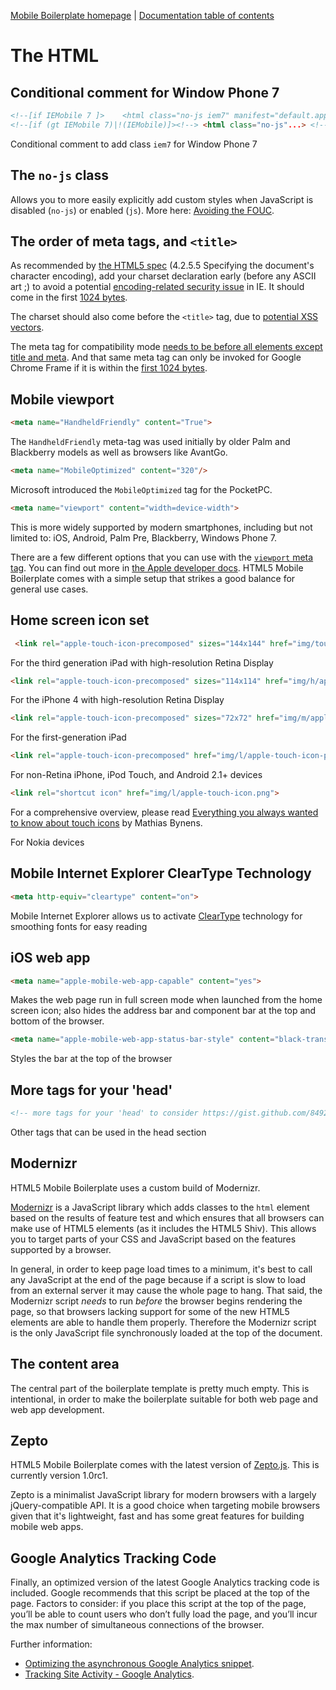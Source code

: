 [Mobile Boilerplate homepage](http://mobileboilerplate.com/) | [Documentation
table of contents](README.md)

# The HTML

## Conditional comment for Window Phone 7

```html
<!--[if IEMobile 7 ]>    <html class="no-js iem7" manifest="default.appcache?v=1"...> <![endif]-->
<!--[if (gt IEMobile 7)|!(IEMobile)]><!--> <html class="no-js"...> <!--<![endif]-->
```

Conditional comment to add class `iem7` for Window Phone 7


## The `no-js` class

Allows you to more easily explicitly add custom styles when JavaScript is
disabled (`no-js`) or enabled (`js`). More here: [Avoiding the
FOUC](http://paulirish.com/2009/avoiding-the-fouc-v3/).


## The order of meta tags, and `<title>`

As recommended by [the HTML5
spec](http://www.whatwg.org/specs/web-apps/current-work/complete/semantics.html#charset)
(4.2.5.5 Specifying the document's character encoding), add your charset
declaration early (before any ASCII art ;) to avoid a potential
[encoding-related security
issue](http://code.google.com/p/doctype/wiki/ArticleUtf7) in IE. It should come
in the first [1024
bytes](http://www.whatwg.org/specs/web-apps/current-work/multipage/semantics.html#charset).

The charset should also come before the `<title>` tag, due to [potential XSS
vectors](http://code.google.com/p/doctype-mirror/wiki/ArticleUtf7).

The meta tag for compatibility mode [needs to be before all elements except
title and meta](http://h5bp.com/f "Defining Document Compatibility - MSDN").
And that same meta tag can only be invoked for Google Chrome Frame if it is
within the [first 1024
bytes](http://code.google.com/p/chromium/issues/detail?id=23003).

## Mobile viewport

```html
<meta name="HandheldFriendly" content="True">
```

The `HandheldFriendly` meta-tag was used initially by older Palm and Blackberry models as well as browsers like AvantGo.

```html
<meta name="MobileOptimized" content="320"/>
```

Microsoft introduced the `MobileOptimized` tag for the PocketPC.

```html
<meta name="viewport" content="width=device-width">
```

This is more widely supported by modern smartphones, including but not limited to: iOS, Android, Palm Pre, Blackberry, Windows Phone 7.

There are a few different options that you can use with the [`viewport` meta
tag](https://docs.google.com/present/view?id=dkx3qtm_22dxsrgcf4 "Viewport and
Media Queries - The Complete Idiot's Guide"). You can find out more in [the
Apple developer docs](http://j.mp/mobileviewport). HTML5 Mobile Boilerplate comes with
a simple setup that strikes a good balance for general use cases.

## Home screen icon set

```html
 <link rel="apple-touch-icon-precomposed" sizes="144x144" href="img/touch/apple-touch-icon-144x144-precomposed.png">
```

For the third generation iPad with high-resolution Retina Display

```html
<link rel="apple-touch-icon-precomposed" sizes="114x114" href="img/h/apple-touch-icon.png">
```

For the iPhone 4 with high-resolution Retina Display

```html
<link rel="apple-touch-icon-precomposed" sizes="72x72" href="img/m/apple-touch-icon.png">
```

For the first-generation iPad

```html
<link rel="apple-touch-icon-precomposed" href="img/l/apple-touch-icon-precomposed.png">
```

For non-Retina iPhone, iPod Touch, and Android 2.1+ devices

```html
<link rel="shortcut icon" href="img/l/apple-touch-icon.png">
```

For a comprehensive overview, please read [Everything you always wanted to know about touch icons](http://mathiasbynens.be/notes/touch-icons) by Mathias Bynens.

For Nokia devices

## Mobile Internet Explorer ClearType Technology

```html
<meta http-equiv="cleartype" content="on">
```

Mobile Internet Explorer allows us to activate [ClearType](http://www.microsoft.com/typography/whatiscleartype.mspx) technology for smoothing fonts for easy reading

## iOS web app

```html
<meta name="apple-mobile-web-app-capable" content="yes">
```

Makes the web page run in full screen mode when launched from the home screen icon; also hides the address bar and component bar at the top and bottom of the browser.

```html
<meta name="apple-mobile-web-app-status-bar-style" content="black-translucent">
```

Styles the bar at the top of the browser

## More tags for your 'head'

```html
<!-- more tags for your 'head' to consider https://gist.github.com/849231 -->
```

Other tags that can be used in the head section

## Modernizr

HTML5 Mobile Boilerplate uses a custom build of Modernizr.

[Modernizr](http://modernizr.com) is a JavaScript library which adds classes to
the `html` element based on the results of feature test and which ensures that
all browsers can make use of HTML5 elements (as it includes the HTML5 Shiv).
This allows you to target parts of your CSS and JavaScript based on the
features supported by a browser.

In general, in order to keep page load times to a minimum, it's best to call
any JavaScript at the end of the page because if a script is slow to load
from an external server it may cause the whole page to hang. That said, the
Modernizr script *needs* to run *before* the browser begins rendering the page,
so that browsers lacking support for some of the new HTML5 elements are able to
handle them properly. Therefore the Modernizr script is the only JavaScript
file synchronously loaded at the top of the document.


## The content area

The central part of the boilerplate template is pretty much empty. This is
intentional, in order to make the boilerplate suitable for both web page and
web app development.

## Zepto

HTML5 Mobile Boilerplate comes with the latest version of [Zepto.js](http://zeptojs.com). This is currently version 1.0rc1.

Zepto is a minimalist JavaScript library for modern browsers with a largely jQuery-compatible API. It is a good choice when targeting mobile browsers given that it's lightweight, fast and has some great features for building mobile web apps.

## Google Analytics Tracking Code

Finally, an optimized version of the latest Google Analytics tracking code is
included. Google recommends that this script be placed at the top of the page.
Factors to consider: if you place this script at the top of the page, you’ll be
able to count users who don’t fully load the page, and you’ll incur the max
number of simultaneous connections of the browser.

Further information:

* [Optimizing the asynchronous Google Analytics
  snippet](http://mathiasbynens.be/notes/async-analytics-snippet).
* [Tracking Site Activity - Google
  Analytics](http://code.google.com/apis/analytics/docs/tracking/asyncTracking.html).
